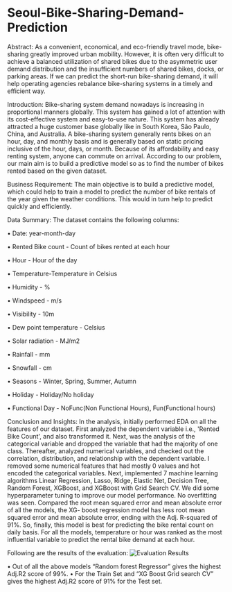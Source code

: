 # Seoul-Bike-Sharing-Demand-Prediction
Abstract:
As a convenient, economical, and eco-friendly travel mode, bike-sharing greatly improved urban mobility. However, it is often very difficult to achieve a balanced utilization of shared bikes due to the asymmetric user demand distribution and the insufficient numbers of shared bikes, docks, or parking areas. If we can predict the short-run bike-sharing demand, it will help operating agencies rebalance bike-sharing systems in a timely and efficient way. 

Introduction:
Bike-sharing system demand nowadays is increasing in proportional manners globally. This system has gained a lot of attention with its cost-effective system and easy-to-use nature. This system has already attracted a huge customer base globally like in South Korea, São Paulo, China, and Australia. A bike-sharing system generally rents bikes on an hour, day, and monthly basis and is generally based on static pricing inclusive of the hour, days, or month. Because of its affordability and easy renting system, anyone can commute on arrival. According to our problem, our main aim is to build a predictive model so as to find the number of bikes rented based on the given dataset.               

Business Requirement:
The main objective is to build a predictive model, which could help to train a model to predict the number of bike rentals of the year given the weather conditions.  This would in turn help to predict quickly and efficiently.

Data Summary:
The dataset contains the following columns: 

•	Date: year-month-day

•	Rented Bike count - Count of bikes rented at each hour

•	Hour - Hour of the day

•	Temperature-Temperature in Celsius

•	Humidity - %

•	Windspeed - m/s

•	Visibility - 10m

•	Dew point temperature - Celsius

•	Solar radiation - MJ/m2

•	Rainfall - mm

•	Snowfall - cm

•	Seasons - Winter, Spring, Summer, Autumn

•	Holiday - Holiday/No holiday

•	Functional Day - NoFunc(Non Functional Hours), Fun(Functional hours)

Conclusion and Insights:
In the analysis, initially performed EDA on all the features of our dataset. 
First analyzed the dependent variable i.e., 'Rented Bike Count', and also transformed it. 
Next, was the analysis of the categorical variable and dropped the variable that had the majority of one class. Thereafter, analyzed numerical variables, and checked out the correlation, distribution, and relationship with the dependent variable. 
I removed some numerical features that had mostly 0 values and hot encoded the categorical variables.
Next, implemented 7 machine learning algorithms Linear Regression, Lasso, Ridge, Elastic Net, Decision Tree, Random Forest, XGBoost, and XGBoost with Grid Search CV. We did some hyperparameter tuning to improve our model performance.
No overfitting was seen. 
Compared the root mean squared error and mean absolute error of all the models, the XG- boost regression model has less root mean squared error and mean absolute error, ending with the Adj. R-squared of 91%. So, finally, this model is best for predicting the bike rental count on daily basis. 
For all the models, temperature or hour was ranked as the most influential variable to predict the rental bike demand at each hour. 

Following are the results of the evaluation:
![Evaluation Results](https://user-images.githubusercontent.com/59911959/223329899-97bd58a3-42a3-4efa-afa0-efac86ed1b7c.png)

•	Out of all the above models “Random forest Regressor” gives the highest Adj.R2 score of 99%.
• For the Train Set and “XG Boost Grid search CV” gives the highest Adj.R2 score of 91% for the Test set.
